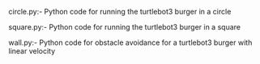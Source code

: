 circle.py:- Python code for running the turtlebot3 burger in a circle

square.py:- Python code for running the turtlebot3 burger in a square

wall.py:- Python code for obstacle avoidance for a turtlebot3 burger with linear velocity
